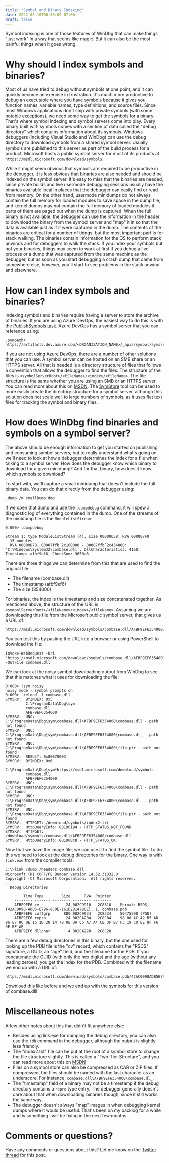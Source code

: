 ```yaml
---
title: "Symbol and Binary Indexing"
date: 2022-08-10T08:30:09-07:00
draft: false
---
```


Symbol indexing is one of those features of WinDbg that can make things "just work" in a way that seems like magic. But it can also be the most painful things when it goes wrong.

# Why should I index symbols and binaries?

Most of us have tried to debug without symbols at one point, and it can quickly become an exercise in frustration. It's much more productive to debug an executable where you have symbols because it gives you function names, variable names, type definitions, and source files. Since most Windows applications don't ship with private symbols (with some notable [exceptions](https://twitter.com/timmisiak/status/1533483161954308096)), we need some way to get the symbols for a binary. That's where symbol indexing and symbol servers come into play. Every binary built with symbols comes with a section of data called the "debug directory" which contains information about its symbols. Windows debuggers (including Visual Studio and WinDbg) can use the debug directory to download symbols from a shared symbol server. Usually symbols are published to this server as part of the build process for a product. Microsoft hosts a public symbol server for most of its products at ```https://msdl.microsoft.com/download/symbols```.

While it might seem obvious that symbols are required to be productive in the debugger, it is less obvious that binaries are also needed and should be indexed on the symbol server. It's easy to miss that the binaries are needed, since private builds and live usermode debugging sessions usually have the binaries available local in places that the debugger can easily find or read from memory. On the other hand, usermode minidumps do not always contain the full memory for loaded modules to save space in the dump file, and kernel dumps may not contain the full memory of loaded modules if parts of them are paged out when the dump is captured. When the full binary is not available, the debugger can use the information in the header to download the binary from the symbol server and "map" it in so that the data is available just as if it were captured in the dump. The contents of the binaries are critical for a number of things, but the most important part is for stack walking. The binaries contain information for the OS to perform stack unwinds and for debuggers to walk the stack. If you index your symbols but not your binaries, things may seem to work at first if you debug a live process or a dump that was captured from the same machine as the debugger, but as soon as you start debugging a crash dump that came from somewhere else, however, you'll start to see problems in the stack unwind and elsewhere.

# How can I index symbols and binaries?

Indexing symbols and binaries require having a server to store the archive of binaries. If you are using Azure DevOps, the easiest way to do this is with the [PublishSymbols task](https://docs.microsoft.com/en-us/azure/devops/pipelines/tasks/build/index-sources-publish-symbols?view=azure-devops). Azure DevOps has a symbol server that you can reference using:

```
.sympath+ https://artifacts.dev.azure.com/<ORGANIZATION_NAME>/_apis/symbol/symsrv
```

If you are not using Azure DevOps, there are a number of other solutions that you can use. A symbol server can be hosted on an SMB share or an HTTPS server. All that is needed is a directory structure of files that follows a convention that allows the debugger to find the files. The structure of the files is ```<symbolServerRoot>/<fileName>/<index>/<fileName>```. The file structure is the same whether you are using an SMB or an HTTPS server. You can read more about this on [MSDN](https://docs.microsoft.com/en-us/windows-hardware/drivers/debugger/symbol-store-folder-tree). The [SymStore](https://docs.microsoft.com/en-us/windows/win32/debug/using-symstore) tool can be used to more easily create the directory structure for a symbol server, although this solution does not scale well to large numbers of symbols, as it uses flat text files for tracking the symbol and binary files.

# How does WinDbg find binaries and symbols on a symbol server?

The above should be enough information to get you started on publishing and consuming symbol servers, but to really understand what's going on, we'll need to look at how a debugger determines the index for a file when talking to a symbol server. How does the debugger know which binary to download for a given minidump? And for that binary, how does it know which symbols to download?

To start with, we'll capture a small minidump that doesn't include the full binary data. You can do that directly from the debugger using:

```
.dump /m smallDump.dmp
```

If we open that dump and use the ```.dumpdebug``` command, it will spew a diagnostic log of everything contained in the dump. One of the streams of the minidump file is the ```ModuleListStream```:

```
0:000> .dumpdebug
...
Stream 1: type ModuleListStream (4), size 00000658, RVA 000007F0
  15 modules
  RVA 00000D70, 00007ffb`2c100000 - 00007ffb`2c454000: 'C:\Windows\System32\combase.dll', DllCharacteristics: 4160, Timestamp: afbf9ef6, CheckSum: 3650a6
```

There are three things we can determine from this that are used to find the original file:

* The filename (combase.dll)
* The timestamp (afbf9ef6)
* The size (354000)

For binaries, the index is the timestamp and size concatenated together. As mentioned above, the structure of the URL is ```<symbolServerRoot>/<fileName>/<index>/<fileName>```. Assuming we are downloading this file from the Microsoft public symbol server, that gives us a URL of:

```
https://msdl.microsoft.com/download/symbols/combase.dll/AFBF9EF6354000/combase.dll
```

You can test this by pasting the URL into a browser or using PowerShell to download the file:

```
Invoke-WebRequest -Uri "https://msdl.microsoft.com/download/symbols/combase.dll/AFBF9EF6354000/combase.dll" -OutFile combase.dll
```

We can look at the noisy symbol downloading output from WinDbg to see that this matches what it uses for downloading the file:

```
0:000> !sym noisy
noisy mode - symbol prompts on
0:000> .reload -f combase.dll
SYMSRV:  BYINDEX: 0x5
         C:\ProgramData\Dbg\sym
         combase.dll
         AFBF9EF6354000
SYMSRV:  UNC: C:\ProgramData\Dbg\sym\combase.dll\AFBF9EF6354000\combase.dll - path not found
SYMSRV:  UNC: C:\ProgramData\Dbg\sym\combase.dll\AFBF9EF6354000\combase.dl_ - path not found
SYMSRV:  UNC: C:\ProgramData\Dbg\sym\combase.dll\AFBF9EF6354000\file.ptr - path not found
SYMSRV:  RESULT: 0x80070003
SYMSRV:  BYINDEX: 0x6
         C:\ProgramData\Dbg\sym*https://msdl.microsoft.com/download/symbols
         combase.dll
         AFBF9EF6354000
SYMSRV:  UNC: C:\ProgramData\Dbg\sym\combase.dll\AFBF9EF6354000\combase.dll - path not found
SYMSRV:  UNC: C:\ProgramData\Dbg\sym\combase.dll\AFBF9EF6354000\combase.dl_ - path not found
SYMSRV:  UNC: C:\ProgramData\Dbg\sym\combase.dll\AFBF9EF6354000\file.ptr - path not found
SYMSRV:  HTTPGET: /download/symbols/index2.txt
SYMSRV:  HttpQueryInfo: 80190194 - HTTP_STATUS_NOT_FOUND
SYMSRV:  HTTPGET: /download/symbols/combase.dll/AFBF9EF6354000/combase.dll
SYMSRV:  HttpQueryInfo: 801900c8 - HTTP_STATUS_OK
```

Now that we have the image file, we can use it to find the symbol file. To do this we need to look at the debug directories for the binary. One way is with ```link.exe``` from the compiler tools:


```
C:\>link /dump /headers combase.dll
Microsoft (R) COFF/PE Dumper Version 14.32.31332.0
Copyright (C) Microsoft Corporation.  All rights reserved.
...
  Debug Directories

        Time Type        Size      RVA  Pointer
    -------- ------- -------- -------- --------
    AFBF9EF6 cv            24 002C9910   2C8310    Format: RSDS, {42AC0098-ADB5-E796-8C0E-161D2814780E}, 1, combase.pdb
    AFBF9EF6 coffgrp      8D0 002C9934   2C8334    50475500 (PGU)
    AFBF9EF6 repro         24 002CA204   2C8C04    98 00 AC 42 B5 AD 96 E7 8C 0E 16 1D 28 14 78 0E DA C5 A7 A4 CE 3F B7 F3 19 C0 EE 8F F6 9E BF AF
    AFBF9EF6 dllchar        4 002CA228   2C8C28
```

There are a few debug directories in this binary, but the one used for looking up the PDB file is the "cv" record, which contains the "RSDS" signature, a GUID, an "age" field, and the filename for the PDB. If you concatenate the GUID (with only the hex digits) and the age (without any leading zeroes), you get the index for the PDB. Combined with the filename we end up with a URL of:

```
https://msdl.microsoft.com/download/symbols/combase.pdb/42AC0098ADB5E7968C0E161D2814780E1/combase.pdb
```

Download this like before and we end up with the symbols for this version of combase.dll!

# Miscellaneous notes

A few other notes about this that didn't fit anywhere else:

* Besides using link.exe for dumping the debug directory, you can also use the ```!dh``` command in the debugger, although the output is slightly less friendly.
* The "index2.txt" file can be put at the root of a symbol store to change the file structure slightly. This is called a "Two-Tier Structure", and you can read more about this on [MSDN](https://docs.microsoft.com/en-us/windows-hardware/drivers/debugger/symbol-store-folder-tree)
* Files on a symbol store can also be compressed as CAB or ZIP files. If compressed, the files should be named with the last character as an underscore. For instance, ```combase.dll\AFBF9EF6354000\combase.dl_```. 
* The "timestamp" field of a binary may not be a timestamp if the debug directory contains a ```repro``` type entry. The debugger generally doesn't care about that when downloading binaries though, since it still works the same way.
* The debugger doesn't always "map" images in when debugging kernel dumps where it would be useful. That's been on my backlog for a while and is something I will be fixing in the next few months.

# Comments or questions?

Have any comments or questions about this? Let me know on the [Twitter thread](https://twitter.com/timmisiak/status/1557444659764293632) for this post.